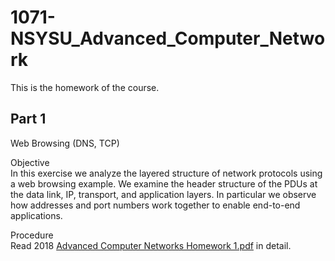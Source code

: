 # 1071-NSYSU_Advanced_Computer_Network
This is the homework of the course.

## Part 1
Web Browsing (DNS, TCP)  

Objective  
In this exercise we analyze the layered structure of network protocols using a web browsing example. We examine the header structure of the PDUs at the data link, IP, transport, and application layers. In particular we observe how addresses and port numbers work together to enable end-to-end applications.

Procedure  
Read 2018 [Advanced Computer Networks Homework 1.pdf]("https://github.com/lee850220/1071-NSYSU_Advanced_Computer_Network/blob/master/HW1/2018%20Advanced%20Computer%20Networks%20Homework%201.pdf") in detail.